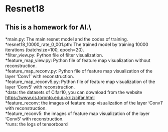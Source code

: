 # Resnet18
##  This is a homework for AI.\
*main.py: The main resnet model and the codes of training.\
*resnet18_10000_rate_0_001.pth: The trained model by training 10000 iterations (batchsize=100, epoch=20).\
*filter_view.py: Python file of filter visualization.\
*feature_map_view.py: Python file of feature map visualization without reconstruction.\
*feature_map_reconv.py: Python file of feature map visualization of the layer ‘Conv1’ with reconstruction.\
*feature_map_reconv5.py: Python file of feature map visualization of the layer ‘Conv5’ with reconstruction.\
*data: the datasets of Cifar10, you can download from the website https://www.cs.toronto.edu/~kriz/cifar.html \
*feature_reconv: the images of feature map visualization of the layer ‘Conv1’ with reconstruction.\
*feature_reconv5: the images of feature map visualization of the layer ‘Conv5’ with reconstruction.\
*runs: the logs of tensorboard

